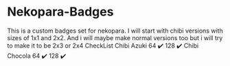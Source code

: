 # Nekopara-Badges
This is a custom badges set for nekopara. I will start with chibi versions with sizes of 1x1 and 2x2. And i will maybe make normal versions too but i will try to make it to be 2x3 or 2x4
CheckList
Chibi Azuki 64 :heavy_check_mark: 128 :heavy_check_mark:
Chibi Chocola 64 :heavy_check_mark: 128 :heavy_check_mark: